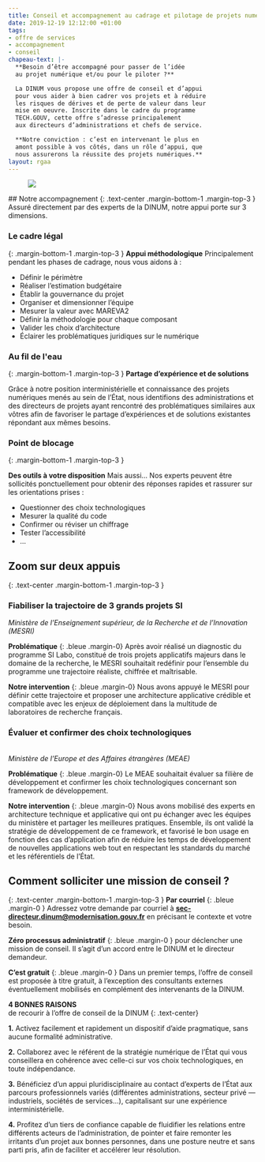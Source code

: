 ```yaml
---
title: Conseil et accompagnement au cadrage et pilotage de projets numériques
date: 2019-12-19 12:12:00 +01:00
tags:
- offre de services
- accompagnement
- conseil
chapeau-text: |-
  **Besoin d’être accompagné pour passer de l’idée
  au projet numérique et/ou pour le piloter ?**

  La DINUM vous propose une offre de conseil et d’appui
  pour vous aider à bien cadrer vos projets et à réduire
  les risques de dérives et de perte de valeur dans leur
  mise en oeuvre. Inscrite dans le cadre du programme
  TECH.GOUV, cette offre s’adresse principalement
  aux directeurs d’administrations et chefs de service.

  **Notre conviction : c’est en intervenant le plus en
  amont possible à vos côtés, dans un rôle d’appui, que
  nous assurerons la réussite des projets numériques.**
layout: rgaa
---
```


<figure class='image-left' style='width: 15%;'>
  <img src="/uploads/picto-accompagnement.png"/>
</figure>## Notre accompagnement
{: .text-center .margin-bottom-1 .margin-top-3 }
Assuré directement par des experts de la DINUM, notre appui porte sur 3 dimensions.

### Le cadre légal
{: .margin-bottom-1 .margin-top-3 }
**Appui méthodologique**
Principalement pendant les phases de cadrage, nous vous aidons à :
* Définir le périmètre
* Réaliser l’estimation budgétaire
* Établir la gouvernance du projet
* Organiser et dimensionner l’équipe
* Mesurer la valeur avec MAREVA2
* Définir la méthodologie pour chaque composant
* Valider les choix d’architecture
* Éclairer les problématiques juridiques sur le numérique


### Au fil de l'eau
{: .margin-bottom-1 .margin-top-3 }
**Partage d’expérience et de solutions**

Grâce à notre position interministérielle et connaissance des projets numériques menés au sein de l’État, nous identifions des administrations et des directeurs de projets ayant rencontré des problématiques similaires aux vôtres afin de favoriser le partage d’expériences et de solutions existantes répondant aux mêmes besoins.

### Point de blocage
{: .margin-bottom-1 .margin-top-3 }

**Des outils à votre disposition**
Mais aussi...
Nos experts peuvent être sollicités ponctuellement pour obtenir des réponses rapides et rassurer sur les orientations prises :
* Questionner des choix technologiques
* Mesurer la qualité du code
* Confirmer ou réviser un chiffrage
* Tester l’accessibilité
* …

## Zoom sur deux appuis
{: .text-center .margin-bottom-1 .margin-top-3 }
### Fiabiliser la trajectoire de 3 grands projets SI
*Ministère de l’Enseignement supérieur, de la Recherche et de l’Innovation (MESRI)*

**Problématique** 
{: .bleue .margin-0}
Après avoir réalisé un diagnostic du programme SI Labo, constitué de trois projets applicatifs majeurs dans le domaine de la recherche, le MESRI souhaitait redéfinir pour l’ensemble du programme une trajectoire réaliste, chiffrée et maîtrisable.

**Notre intervention** 
{: .bleue .margin-0} 
Nous avons appuyé le MESRI pour définir cette trajectoire et proposer une architecture applicative crédible et compatible avec les enjeux de déploiement dans la multitude de laboratoires de recherche français.

### Évaluer et confirmer des choix technologiques
<br>*Ministère de l’Europe et des Affaires étrangères (MEAE)*

**Problématique** 
{: .bleue .margin-0} Le MEAE souhaitait évaluer sa filière de développement et confirmer les choix technologiques concernant son framework de développement.

**Notre intervention**
{: .bleue .margin-0}
Nous avons mobilisé des experts en architecture technique et applicative qui ont pu échanger avec les équipes du ministère et partager les meilleures pratiques. Ensemble, ils ont validé la stratégie de développement de ce framework, et favorisé le bon usage en fonction des cas d’application afin de réduire les temps de développement de nouvelles applications web tout en respectant les standards du marché et les référentiels de l’État.

## Comment solliciter une mission de conseil ?
{: .text-center .margin-bottom-1 .margin-top-3 }
**Par courriel**
{: .bleue .margin-0  }
Adressez votre demande par courriel à [**sec-directeur.dinum@modernisation.gouv.fr**](mailto:sec-directeur.dinum@modernisation.gouv.fr) en précisant le contexte et votre besoin.

**Zéro processus administratif**
{: .bleue .margin-0  }
pour déclencher une mission de conseil. Il s’agit d’un accord entre
le DINUM et le directeur demandeur.

**C’est gratuit**
{: .bleue .margin-0  }
Dans un premier temps, l’offre de conseil est proposée à titre gratuit, à l’exception des consultants externes éventuellement mobilisés en complément des intervenants de la DINUM.

**4 BONNES RAISONS**
<br>de recourir à l’offre de conseil de la DINUM
{: .text-center}

**1.** Activez facilement et rapidement un dispositif d’aide pragmatique, sans aucune formalité administrative.

**2.** Collaborez avec le référent de la stratégie numérique de l’État qui vous conseillera en cohérence avec celle-ci sur vos choix technologiques, en toute indépendance.

**3.** Bénéficiez d’un appui pluridisciplinaire au contact d’experts de l’État aux parcours professionnels variés (différentes administrations, secteur privé — industriels, sociétés de services…), capitalisant sur une expérience interministérielle.

**4.** Profitez d’un tiers de confiance capable de fluidifier les relations entre différents acteurs de l’administration, de pointer et faire remonter les irritants d’un projet aux bonnes personnes, dans une posture neutre et sans parti pris, afin de faciliter et accélérer leur résolution.